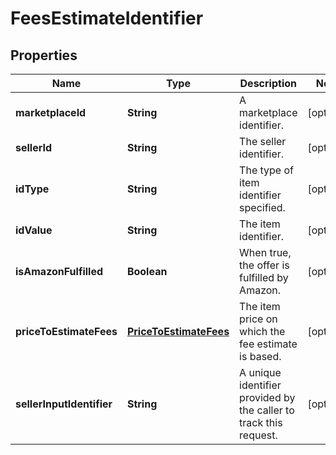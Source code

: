 
# FeesEstimateIdentifier

## Properties
Name | Type | Description | Notes
------------ | ------------- | ------------- | -------------
**marketplaceId** | **String** | A marketplace identifier. |  [optional]
**sellerId** | **String** | The seller identifier. |  [optional]
**idType** | **String** | The type of item identifier specified. |  [optional]
**idValue** | **String** | The item identifier. |  [optional]
**isAmazonFulfilled** | **Boolean** | When true, the offer is fulfilled by Amazon. |  [optional]
**priceToEstimateFees** | [**PriceToEstimateFees**](PriceToEstimateFees.md) | The item price on which the fee estimate is based. |  [optional]
**sellerInputIdentifier** | **String** | A unique identifier provided by the caller to track this request. |  [optional]



